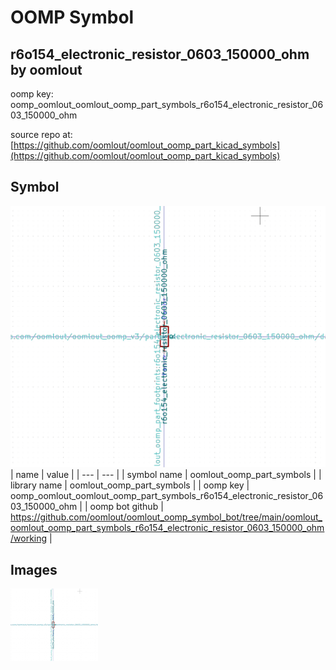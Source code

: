 # OOMP Symbol  
## r6o154_electronic_resistor_0603_150000_ohm  by oomlout  
  
oomp key: oomp_oomlout_oomlout_oomp_part_symbols_r6o154_electronic_resistor_0603_150000_ohm  
  
source repo at: [https://github.com/oomlout/oomlout_oomp_part_kicad_symbols](https://github.com/oomlout/oomlout_oomp_part_kicad_symbols)  
## Symbol  
  
[![working.png](working_600.png)](working.png)  
| name | value | 
| --- | --- | 
| symbol name | oomlout_oomp_part_symbols | 
| library name | oomlout_oomp_part_symbols | 
| oomp key | oomp_oomlout_oomlout_oomp_part_symbols_r6o154_electronic_resistor_0603_150000_ohm | 
| oomp bot github | https://github.com/oomlout/oomlout_oomp_symbol_bot/tree/main/oomlout_oomlout_oomp_part_symbols_r6o154_electronic_resistor_0603_150000_ohm/working | 
## Images  
  
[![working.png](working_140.png)](working.png)  

